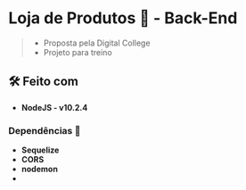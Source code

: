 # Loja de Produtos 🛒 - Back-End
> - Proposta pela Digital College  
> - Projeto para treino  

## 🛠️ Feito com
- **NodeJS - v10.2.4**
### Dependências 🔨
- **Sequelize**
- **CORS**
- **nodemon**
-  
